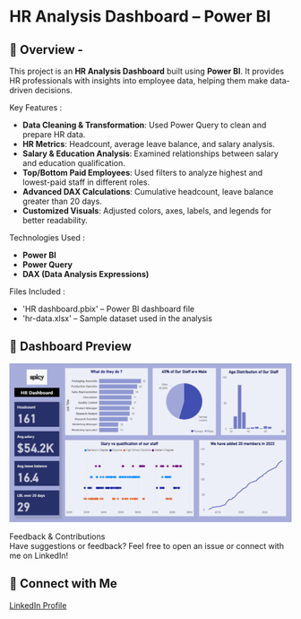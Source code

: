 # HR Analysis Dashboard – Power BI  
## 📌 Overview -
This project is an **HR Analysis Dashboard** built using **Power BI**. It provides HR professionals with insights into employee data, helping them make data-driven decisions.  

Key Features :
- **Data Cleaning & Transformation**: Used Power Query to clean and prepare HR data.  
- **HR Metrics**: Headcount, average leave balance, and salary analysis.  
- **Salary & Education Analysis**: Examined relationships between salary and education qualification.  
- **Top/Bottom Paid Employees**: Used filters to analyze highest and lowest-paid staff in different roles.  
- **Advanced DAX Calculations**: Cumulative headcount, leave balance greater than 20 days.  
- **Customized Visuals**: Adjusted colors, axes, labels, and legends for better readability.  

Technologies Used :
- **Power BI**  
- **Power Query**  
- **DAX (Data Analysis Expressions)**  

Files Included : 
- 'HR dashboard.pbix' – Power BI dashboard file  
- 'hr-data.xlsx' – Sample dataset used in the analysis  
 
## 📸 Dashboard Preview  
![HR Dashboard Screenshot](HRScreenshot.png)  


Feedback & Contributions  
Have suggestions or feedback? Feel free to open an issue or connect with me on LinkedIn!  

## 🔗 Connect with Me  
[LinkedIn Profile](www.linkedin.com/in/imesha-kularathna-b505562b9)  


